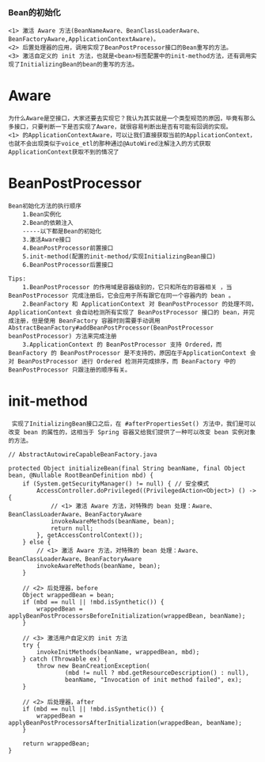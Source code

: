 ### Bean的初始化
    <1> 激活 Aware 方法(BeanNameAware、BeanClassLoaderAware、BeanFactoryAware,ApplicationContextAware)。
    <2> 后置处理器的应用，调用实现了BeanPostProcessor接口的Bean重写的方法。
    <3> 激活自定义的 init 方法，也就是<bean>标签配置中的init-method方法，还有调用实现了InitializingBean的bean的重写的方法。

#   Aware
    为什么Aware是空接口，大家还要去实现它？我认为其实就是一个类型规范的原因，毕竟有那么多接口，只要判断一下是否实现了Aware，就很容易判断出是否有可能有回调的实现。
    <1> 的ApplicationContextAware，可以让我们直接获取当前的ApplicationContext，也就不会出现类似于voice_etl的那种通过@AutoWired注解注入的方式获取ApplicationContext获取不到的情况了

#   BeanPostProcessor
    Bean初始化方法的执行顺序
        1.Bean实例化
        2.Bean的依赖注入
        -----以下都是Bean的初始化
        3.激活Aware接口
        4.BeanPostProcessor前置接口
        5.init-method(配置的init-method/实现InitializingBean接口)
        6.BeanPostProcessor后置接口

    Tips:
        1.BeanPostProcessor 的作用域是容器级别的，它只和所在的容器相关 ，当 BeanPostProcessor 完成注册后，它会应用于所有跟它在同一个容器内的 bean 。
        2.BeanFactory 和 ApplicationContext 对 BeanPostProcessor 的处理不同，ApplicationContext 会自动检测所有实现了 BeanPostProcessor 接口的 bean，并完成注册，但是使用 BeanFactory 容器时则需要手动调用 AbstractBeanFactory#addBeanPostProcessor(BeanPostProcessor beanPostProcessor) 方法来完成注册
        3.ApplicationContext 的 BeanPostProcessor 支持 Ordered，而 BeanFactory 的 BeanPostProcessor 是不支持的，原因在于ApplicationContext 会对 BeanPostProcessor 进行 Ordered 检测并完成排序，而 BeanFactory 中的 BeanPostProcessor 只跟注册的顺序有关。

# init-method
     实现了InitializingBean接口之后，在 #afterPropertiesSet() 方法中，我们是可以改变 bean 的属性的，这相当于 Spring 容器又给我们提供了一种可以改变 bean 实例对象的方法。

```
// AbstractAutowireCapableBeanFactory.java

protected Object initializeBean(final String beanName, final Object bean, @Nullable RootBeanDefinition mbd) {
    if (System.getSecurityManager() != null) { // 安全模式
        AccessController.doPrivileged((PrivilegedAction<Object>) () -> {
            // <1> 激活 Aware 方法，对特殊的 bean 处理：Aware、BeanClassLoaderAware、BeanFactoryAware
            invokeAwareMethods(beanName, bean);
            return null;
        }, getAccessControlContext());
    } else {
        // <1> 激活 Aware 方法，对特殊的 bean 处理：Aware、BeanClassLoaderAware、BeanFactoryAware
        invokeAwareMethods(beanName, bean);
    }

    // <2> 后处理器，before
    Object wrappedBean = bean;
    if (mbd == null || !mbd.isSynthetic()) {
        wrappedBean = applyBeanPostProcessorsBeforeInitialization(wrappedBean, beanName);
    }

    // <3> 激活用户自定义的 init 方法
    try {
        invokeInitMethods(beanName, wrappedBean, mbd);
    } catch (Throwable ex) {
        throw new BeanCreationException(
                (mbd != null ? mbd.getResourceDescription() : null),
                beanName, "Invocation of init method failed", ex);
    }

    // <2> 后处理器，after
    if (mbd == null || !mbd.isSynthetic()) {
        wrappedBean = applyBeanPostProcessorsAfterInitialization(wrappedBean, beanName);
    }

    return wrappedBean;
}
```